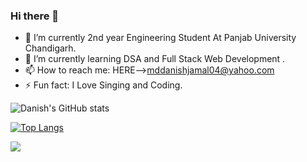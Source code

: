 ### Hi there 👋


- 🔭 I’m currently 2nd year Engineering Student At Panjab University Chandigarh.
- 🌱 I’m currently learning DSA and Full Stack Web Development .
- 📫 How to reach me: HERE-->mddanishjamal04@yahoo.com
- ⚡ Fun fact: I Love Singing and Coding.




![Danish's GitHub stats](https://github-readme-stats.vercel.app/api?username=imdj6&show_icons=true&theme=radical)


[![Top Langs](https://github-readme-stats.vercel.app/api/top-langs/?username=imdj6&langs_count=8&theme=radical)](https://github.com/anuraghazra/github-readme-stats)




![](https://komarev.com/ghpvc/?username=imdj6)
